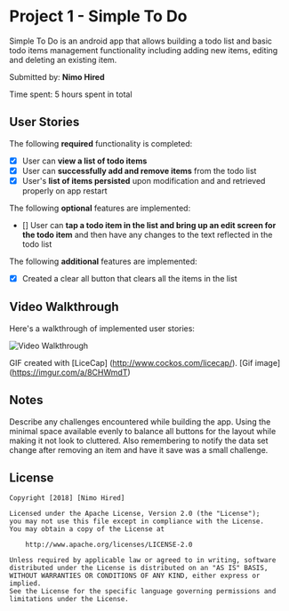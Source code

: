 # Project 1 - **Simple To Do**

Simple To Do is an android app that allows building a todo list and basic todo items management functionality including adding new items, editing and deleting an existing item.

Submitted by: **Nimo Hired**

Time spent: 5 hours spent in total

## User Stories

The following **required** functionality is completed:

* [x] User can **view a list of todo items**
* [x] User can **successfully add and remove items** from the todo list
* [x] User's **list of items persisted** upon modification and and retrieved properly on app restart

The following **optional** features are implemented:

* [] User can **tap a todo item in the list and bring up an edit screen for the todo item** and then have any changes to the text reflected in the todo list

The following **additional** features are implemented:

* [x] Created a clear all button that clears all the items in the list

## Video Walkthrough

Here's a walkthrough of implemented user stories:

<img src='http://i.imgur.com/link/to/your/gif/file.gif' title='Video Walkthrough' width='' alt='Video Walkthrough' />

GIF created with [LiceCap] (http://www.cockos.com/licecap/).
[Gif image]  (https://imgur.com/a/8CHWmdT)

## Notes

Describe any challenges encountered while building the app.
Using the minimal space available evenly to balance all buttons for the layout while making it not look to cluttered.
Also remembering to notify the data set change after removing an item and have it save was a small challenge. 

## License

    Copyright [2018] [Nimo Hired]

    Licensed under the Apache License, Version 2.0 (the "License");
    you may not use this file except in compliance with the License.
    You may obtain a copy of the License at

        http://www.apache.org/licenses/LICENSE-2.0

    Unless required by applicable law or agreed to in writing, software
    distributed under the License is distributed on an "AS IS" BASIS,
    WITHOUT WARRANTIES OR CONDITIONS OF ANY KIND, either express or implied.
    See the License for the specific language governing permissions and
    limitations under the License.
